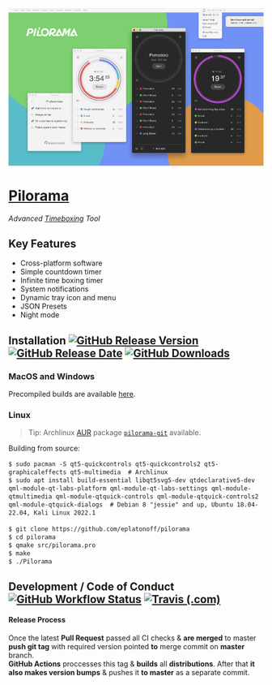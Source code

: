 ![header image](/assets/cover.png?raw=true)

# <a href="//pilorama.app">Pilorama</a>

*Advanced [Timeboxing](https://en.wikipedia.org/wiki/Timeboxing) Tool*

## Key Features
- Cross-platform software
- Simple countdown timer
- Infinite time boxing timer
- System notifications
- Dynamic tray icon and menu
- JSON Presets
- Night mode


## Installation [![GitHub Release Version](https://img.shields.io/github/v/release/eplatonoff/pilorama)](https://github.com/eplatonoff/pilorama/releases/latest/) [![GitHub Release Date](https://img.shields.io/github/release-date/eplatonoff/pilorama?label=release%20date)](https://github.com/eplatonoff/pilorama/releases/latest/) [![GitHub Downloads](https://img.shields.io/github/downloads/eplatonoff/pilorama/total)](https://github.com/eplatonoff/pilorama/releases/latest/)

### MacOS and Windows

Precompiled builds are available [here](https://github.com/eplatonoff/pilorama/releases/latest/).

### Linux

> Tip: Archlinux [AUR](https://wiki.archlinux.org/index.php/Arch_User_Repository) package [`pilorama-git`](https://aur.archlinux.org/packages/pilorama-git/) available.

Building from source:

    $ sudo pacman -S qt5-quickcontrols qt5-quickcontrols2 qt5-graphicaleffects qt5-multimedia  # Archlinux
    $ sudo apt install build-essential libqt5svg5-dev qtdeclarative5-dev qml-module-qt-labs-platform qml-module-qt-labs-settings qml-module-qtmultimedia qml-module-qtquick-controls qml-module-qtquick-controls2 qml-module-qtquick-dialogs  # Debian 8 "jessie" and up, Ubuntu 18.04-22.04, Kali Linux 2022.1

    $ git clone https://github.com/eplatonoff/pilorama
    $ cd pilorama
    $ qmake src/pilorama.pro 
    $ make
    $ ./Pilorama


## Development / Code of Conduct  [![GitHub Workflow Status](https://img.shields.io/github/workflow/status/eplatonoff/pilorama/Pull%20Request?label=GitHub%20Actions)](https://github.com/eplatonoff/pilorama/actions) [![Travis (.com)](https://img.shields.io/travis/com/eplatonoff/pilorama?label=Travis%20CI)](https://travis-ci.com/eplatonoff/pilorama)

#### Release Process

Once the latest **Pull Request** passed all CI checks & **are merged** to master **push git tag** with required version pointed **to** merge commit on **master** branch.  
**GitHub Actions** proccesses this tag & **builds** all **distributions**. After that **it also makes version bumps** & pushes it **to master** as a separate commit.
